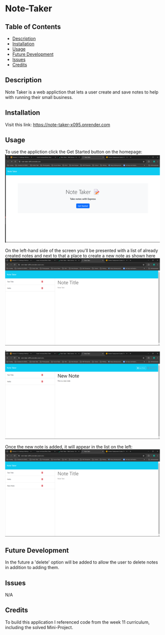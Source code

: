 # Note-Taker

## Table of Contents
- [Description](#description)
- [Installation](#installation)
- [Usage](#usage)
- [Future Development](#future-development)
- [Issues](#issues)
- [Credits](#credits)

## Description
Note Taker is a web appliction that lets a user create and save notes to help with running their small business.

## Installation
Visit this link: https://note-taker-x095.onrender.com

## Usage
To use the appliction click the Get Started button on the homepage: ![homepage](./assets/homepage.png)

On the left-hand side of the screen you'll be presented with a list of already created notes and next to that a place to create a new note as shown here ![notes page](./assets/notes.png), ![new note](./assets/new%20note.png)

Once the new note is added, it will appear in the list on the left: ![new note added](./assets/new%20note%20added.png)

## Future Development
In the future a 'delete' option will be added to allow the user to delete notes in addition to adding them.

## Issues
N/A

## Credits
To build this application I referenced code from the week 11 curriculum, including the solved Mini-Project. 